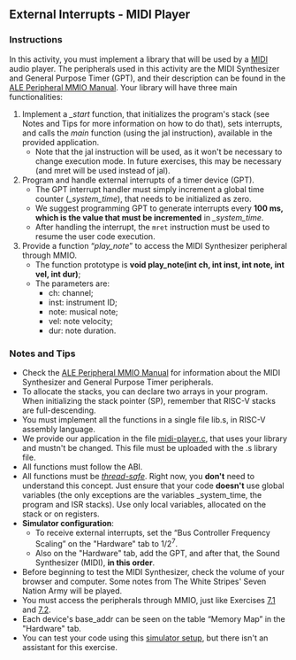 ## External Interrupts - MIDI Player

### Instructions

In this activity, you must implement a library that will be used by a [MIDI](https://en.wikipedia.org/wiki/MIDI) audio player. The peripherals used in this activity are the MIDI Synthesizer and General Purpose Timer (GPT), and their description can be found in the [ALE Peripheral MMIO Manual](appendix_ale-peripherals-mmio-manual.md).
Your library will have three main functionalities:

1. Implement a _\_start_ function, that initializes the program's stack (see Notes and Tips for more information on how to do that), sets interrupts, and calls the _main_ function (using the jal instruction), available in the provided application.
   - Note that the jal instruction will be used, as it won't be necessary to change execution mode. In future exercises, this may be necessary (and mret will be used instead of jal).
2. Program and handle external interrupts of a timer device (GPT).
   - The GPT interrupt handler must simply increment a global time counter (_\_system_time_), that needs to be initialized as zero.
   - We suggest programming GPT to generate interrupts every **100 ms, which is the value that must be incremented** in _\_system_time_.
   - After handling the interrupt, the `mret` instruction must be used to resume the user code execution.
3. Provide a function “_play_note_” to access the MIDI Synthesizer peripheral through MMIO.
   - The function prototype is **void play_note(int ch, int inst, int note, int vel, int dur)**;
   - The parameters are:
     - ch: channel;
     - inst: instrument ID;
     - note: musical note;
     - vel: note velocity;
     - dur: note duration.

### Notes and Tips

- Check the [ALE Peripheral MMIO Manual](appendix_ale-peripherals-mmio-manual.md#midi-synthesizer) for information about the MIDI Synthesizer and General Purpose Timer peripherals.
- To allocate the stacks, you can declare two arrays in your program. When initializing the stack pointer (SP), remember that RISC-V stacks are full-descending.
- You must implement all the functions in a single file lib.s, in RISC-V assembly language.
- We provide our application in the file [midi-player.c](https://github.com/discovery-unicamp/ale-exercise-book/blob/main/reference_code/ch07-03/midi-player.c), that uses your library and mustn't be changed. This file must be uploaded with the .s library file.
- All functions must follow the ABI.
- All functions must be [_thread-safe_](https://en.wikipedia.org/wiki/Thread_safety). Right now, you **don't** need to understand this concept. Just ensure that your code **doesn't** use global variables (the only exceptions are the variables \_system_time, the program and ISR stacks). Use only local variables, allocated on the stack or on registers.
- **Simulator configuration**:
  - To receive external interrupts, set the “Bus Controller Frequency Scaling” on the "Hardware" tab to 1/2<sup>7</sup>.
  - Also on the "Hardware" tab, add the GPT, and after that, the Sound Synthesizer (MIDI), **in this order**.
- Before beginning to test the MIDI Synthesizer, check the volume of your browser and computer. Some notes from The White Stripes' Seven Nation Army will be played.
- You must access the peripherals through MMIO, just like Exercises [7.1](ch07-01-peripheral-controlling-the-car.md) and [7.2](ch07-02-peripheral-using-serial-port.md).
- Each device's base_addr can be seen on the table “Memory Map” in the "Hardware" tab.
- You can test your code using this <a href="https://riscv-programming.org/ale/#select_url_content=TjRJZ3RnaGdsZ2RnK2dCd2djd0tZZ0Z3aEFHaEJBWndLZ0lCY0laUzRDQmpBSnlnVk0yenhvSHNZQXpLWlRVZGt5aWNDLUVCMjY4NEpDQUVGTXBPZ0ZkVWJUajJUU0NFQU1JTGxxOGVxa3lBSXZwVnJKbW1RREVMaGlScTBRQWtnNnZPWkFXUTlIckxnREtmazRtMmdDcWZxZ3dFQUJHQURhbzFPeHdOQUFXcURRQTFySHNBQjZZWEJEeEJJWUVLV1FRMllqc3NLU29kSEFBYnNVcUxBQU1lUURzdHIyOWVuaDFjRngwcUFDT2NIUVVhQ3dBVEFDc0lBQytlQVFBbnJURkpmd3JJQUFtcUUxUU5LaWlHS0JvTUEzRmlFcDBDT3lsY0tSUVlBMEFkQUJXWjZBRThlek1EQUxBQnN1ekFVRDJVR29hMG9HV0lBQzhQdDh4SDhBWmd1c0NBQnhMSEZMSUE=" target="_blank">simulator setup</a>, but there isn't an assistant for this exercise.
